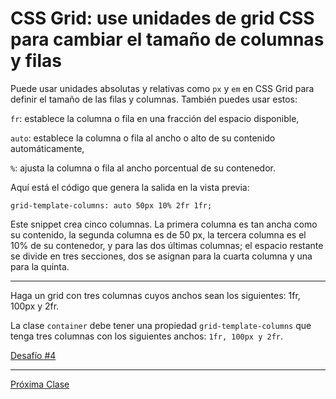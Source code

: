 # CSS Grid: use unidades de grid CSS para cambiar el tamaño de columnas y filas

Puede usar unidades absolutas y relativas como `px` y `em` en CSS Grid para definir el tamaño de las filas y columnas. También puedes usar estos:

`fr`: establece la columna o fila en una fracción del espacio disponible,

`auto`: establece la columna o fila al ancho o alto de su contenido automáticamente,

`%`: ajusta la columna o fila al ancho porcentual de su contenedor.

Aquí está el código que genera la salida en la vista previa:

````
grid-template-columns: auto 50px 10% 2fr 1fr;
````

Este snippet crea cinco columnas. La primera columna es tan ancha como su contenido, la segunda columna es de 50 px, la tercera columna es el 10% de su contenedor, y para las dos últimas columnas; el espacio restante se divide en tres secciones, dos se asignan para la cuarta columna y una para la quinta.

----
Haga un grid con tres columnas cuyos anchos sean los siguientes: 1fr, 100px y 2fr.

La clase `container` debe tener una propiedad `grid-template-columns` que tenga tres columnas con los siguientes anchos: `1fr, 100px y 2fr`.

[Desafío #4](https://codepen.io/sebastiantorres86/pen/xxGEEoz)

----
[Próxima Clase](#)